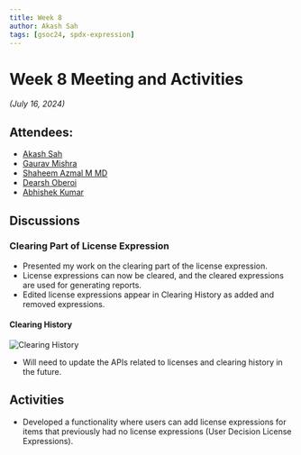```yaml
---
title: Week 8
author: Akash Sah
tags: [gsoc24, spdx-expression]
---
```


<!--
SPDX-License-Identifier: CC-BY-SA-4.0

SPDX-FileCopyrightText: 2024 Akash Sah <akashsah2003@gmail.com>
-->

# Week 8 Meeting and Activities

_(July 16, 2024)_

## Attendees:

- [Akash Sah](https://github.com/Akashsah2003)
- [Gaurav Mishra](https://github.com/GMishx)
- [Shaheem Azmal M MD](https://github.com/shaheemazmalmmd)
- [Dearsh Oberoi](https://github.com/deo002)
- [Abhishek Kumar](https://github.com/abhi-kumar17871)

## Discussions

### Clearing Part of License Expression

- Presented my work on the clearing part of the license expression.
- License expressions can now be cleared, and the cleared expressions are used for generating reports.
- Edited license expressions appear in Clearing History as added and removed expressions.
#### Clearing History
![Clearing History](/img/spdx-expression/clearingHistory.png)
- Will need to update the APIs related to licenses and clearing history in the future.

## Activities

- Developed a functionality where users can add license expressions for items that previously had no license expressions (User Decision License Expressions).
